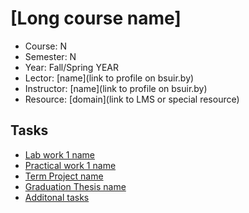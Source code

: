 # [Long course name]

- Course: N
- Semester: N
- Year: Fall/Spring YEAR
- Lector: [name](link to profile on bsuir.by)
- Instructor: [name](link to profile on bsuir.by)
- Resource: [domain](link to LMS or special resource)

## Tasks

<!--
If there are only one type of tasks, subdir content can be placed directly at
the root.
-->

- [Lab work 1 name](lw/01/README.md)
- [Practical work 1 name](pw/02/README.md)
- [Term Project name](tp/README.md)
- [Graduation Thesis name](gt/README.md)
- [Additonal tasks](misc/README.md)
